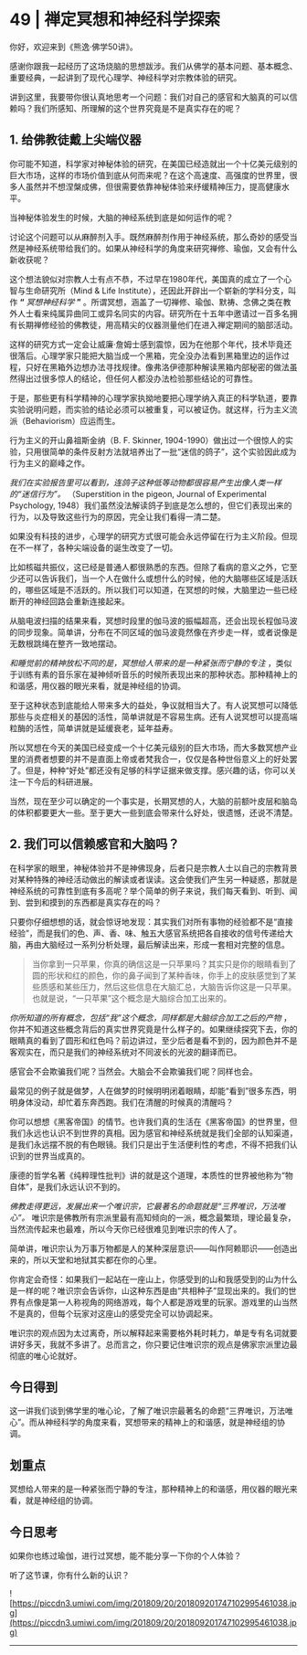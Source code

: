 # 49 | 禅定冥想和神经科学探索

你好，欢迎来到《熊逸·佛学50讲》。

感谢你跟我一起经历了这场烧脑的思想跋涉。我们从佛学的基本问题、基本概念、重要经典，一起讲到了现代心理学、神经科学对宗教体验的研究。

讲到这里，我要带你很认真地思考一个问题：我们对自己的感官和大脑真的可以信赖吗？我们所感知、所理解的这个世界究竟是不是真实存在的呢？

## 1. 给佛教徒戴上尖端仪器

你可能不知道，科学家对神秘体验的研究，在美国已经造就出一个十亿美元级别的巨大市场，这样的市场价值到底从何而来呢？在这个高速度、高强度的世界里，很多人虽然并不想涅槃成佛，但很需要依靠神秘体验来纾缓精神压力，提高健康水平。

当神秘体验发生的时候，大脑的神经系统到底是如何运作的呢？

讨论这个问题可以从麻醉剂入手。既然麻醉剂作用于神经系统，那么奇妙的感受当然是神经系统带给我们的。如果从神经科学的角度来研究禅修、瑜伽，又会有什么新收获呢？

这个想法貌似对宗教人士有点不恭，不过早在1980年代，美国真的成立了一个心智与生命研究所（Mind & Life Institute），还因此开辟出一个崭新的学科分支，叫作 **“**  *冥想神经科学*  **”** 。所谓冥想，涵盖了一切禅修、瑜伽、默祷、念佛之类在教外人士看来纯属异曲同工或异名同实的内容。研究所在十五年中邀请过一百多名拥有长期禅修经验的佛教徒，用高精尖的仪器测量他们在进入禅定期间的脑部活动。

这样的研究方式一定会让威廉·詹姆士感到震惊，因为在他那个年代，技术毕竟还很落后。心理学家只能把大脑当成一个黑箱，完全没办法看到黑箱里边的运作过程，只好在黑箱外边想办法寻找规律。像弗洛伊德那种解读黑箱内部秘密的做法虽然得出过很多惊人的结论，但任何人都没办法检验那些结论的可靠性。

于是，那些更有科学精神的心理学家执拗地要把心理学纳入真正的科学轨道，要靠实验说明问题，而实验的结论必须可以被重复，可以被证伪。就这样，行为主义流派（Behaviorism）应运而生。

行为主义的开山鼻祖斯金纳（B. F. Skinner, 1904-1990）做出过一个很惊人的实验，只用很简单的条件反射方法就培养出了一批“迷信的鸽子”，这个实验因此成为行为主义的巅峰之作。

 *我们在实验报告里可以看到，连鸽子这种低等动物都很容易产生出像人类一样的“迷信行为”。* （Superstition in the pigeon, Journal of Experimental Psychology, 1948）我们虽然没法解读鸽子到底是怎么想的，但它们表现出来的行为，以及导致这些行为的原因，完全让我们看得一清二楚。

如果没有科技的进步，心理学的研究方式很可能会永远停留在行为主义阶段。但现在不一样了，各种尖端设备的诞生改变了一切。

比如核磁共振仪，这已经是普通人都很熟悉的东西。但除了看病的意义之外，它至少还可以告诉我们，当一个人在做什么或想什么的时候，他的大脑哪些区域是活跃的，哪些区域是不活跃的。所以我们可以知道，在冥想的时候，大脑里边一些已经断开的神经回路会重新连接起来。

从脑电波扫描的结果来看，冥想时段里的伽马波的振幅超高，还会出现长程伽马波的同步现象。简单讲，分布在不同区域的伽马波竟然像在齐步走一样，或者说像是无数根跳绳在整齐一致地摆动。

 *和睡觉前的精神放松不同的是，冥想给人带来的是一种紧张而宁静的专注* ，类似于训练有素的音乐家在凝神倾听音乐的时候所表现出来的那种状态。那种精神上的和谐感，用仪器的眼光来看，就是神经组的协调。

至于这种状态到底能给人带来多大的益处，争议就相当大了。有人说冥想可以降低那些与炎症相关的基因的活性，简单讲就是不容易生病。还有人说冥想可以提高端粒酶的活性，简单讲就是延缓衰老，延年益寿。

所以冥想在今天的美国已经变成一个十亿美元级别的巨大市场，而大多数冥想产业里的消费者想要的并不是直面上帝或者梵我合一，仅仅是各种世俗意义上的好处罢了。但是，种种“好处”都还没有足够的科学证据来做支撑。感兴趣的话，你可以关注一下今后的科研进展。

当然，现在至少可以确定的一个事实是，长期冥想的人，大脑的前额叶皮层和脑岛的体积都要更大一些。至于更大一些到底会带来什么好处，很遗憾，还说不清楚。

## 2. 我们可以信赖感官和大脑吗？

在科学家的眼里，神秘体验并不是神佛现身，后者只是宗教人士以自己的宗教背景对某种特殊的神经活动做出的解读或者误读。这会使我们产生另一种疑惑，那就是神经系统的可靠性到底有多高呢？举个简单的例子来说，我们每天看到、听到、闻到、尝到和摸到的东西都是真实存在的吗？

只要你仔细想想的话，就会惊讶地发现：其实我们对所有事物的经验都不是“直接经验”，而是我们的色、声、香、味、触五大感官系统把各自接收的信号传递给大脑，再由大脑经过一系列分析处理，最后解读出来，形成一套相对完整的信息。

> 当你拿到一只苹果，你真的确信这是一只苹果吗？其实只是你的眼睛看到了圆的形状和红的颜色，你的鼻子闻到了某种香味，你手上的皮肤感觉到了某些质感和某些压力，然后这些信息在大脑汇总，大脑告诉你这是一只苹果。也就是说，“一只苹果”这个概念是大脑综合加工出来的。

 *你所知道的所有概念，包括“我”这个概念，同样都是大脑综合加工之后的产物* ，你并不知道这些概念背后的真实世界究竟是什么样子的。如果继续探究下去，你的眼睛真的看到了圆形和红色吗？前边讲过，至少后者是看不到的，因为颜色并不是客观实在，而只是我们的神经系统对不同波长的光波的翻译而已。

感官会不会欺骗我们呢？当然会。大脑会不会欺骗我们呢？同样也会。

最常见的例子就是做梦，人在做梦的时候明明闭着眼睛，却能“看到”很多东西，明明身体没动，却忙着东奔西跑。我们在清醒的时候真的清醒吗？

你可以想想《黑客帝国》的情节。也许我们真的生活在《黑客帝国》的世界里，但我们永远也认识不到世界的真相。因为感官和神经系统就是我们全部的认知渠道，是我们永远摆不脱的有色眼镜。我们只是出于生活便利性的考虑，不得不把我们认识到的世界当成真的。

康德的哲学名著《纯粹理性批判》讲的就是这个道理，本质性的世界被他称为“物自体”，是我们永远认识不到的。

 *佛教走得更远，发展出来一个唯识宗，它最著名的命题就是“三界唯识，万法唯心”。* 唯识宗是佛教所有宗派里最有高知倾向的一派，概念最繁琐，理论最复杂，当然流传起来也最难，所以今天你已经很难见到唯识宗的传人了。

简单讲，唯识宗认为万事万物都是人的某种深层意识——叫作阿赖耶识——创造出来的，所以天堂和地狱其实都在你的心里。

你肯定会奇怪：如果我们一起站在一座山上，你感受到的山和我感受到的山为什么是一样的呢？唯识宗会告诉你，山这种东西是由“共相种子”显现出来的。我们的世界有点像是第一人称视角的网络游戏，每个人都是游戏里的玩家。游戏里的山当然不是真的，但每个玩家对这座山的感受完全可以协调起来。

唯识宗的观点因为太过离奇，所以解释起来需要格外耗时耗力，单是专有名词就要讲好多天，我就不多讲了。总而言之，你只要记住唯识宗的观点是佛家宗派里边最彻底的唯心论就好。

## 今日得到

这一讲我们谈到佛学里的唯心论，了解了唯识宗最著名的命题“三界唯识，万法唯心”。而从神经科学的角度来看，冥想带来的精神上的和谐感，就是神经组的协调。

## 划重点

冥想给人带来的是一种紧张而宁静的专注，那种精神上的和谐感，用仪器的眼光来看，就是神经组的协调。

## 今日思考

如果你也练过瑜伽，进行过冥想，能不能分享一下你的个人体验？

听了这节课，你有什么新的认识？

![https://piccdn3.umiwi.com/img/201809/20/201809201747102995461038.jpg](https://piccdn3.umiwi.com/img/201809/20/201809201747102995461038.jpg)

---
